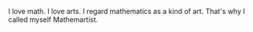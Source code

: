 I love math.
I love arts.
I regard mathematics as a kind of art.
That's why I called myself Mathemartist.
